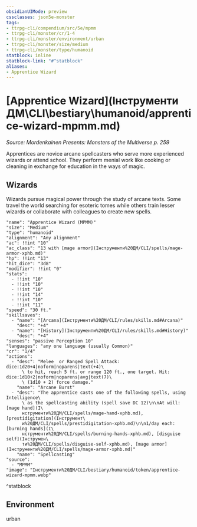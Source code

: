 ```yaml
---
obsidianUIMode: preview
cssclasses: json5e-monster
tags:
- ttrpg-cli/compendium/src/5e/mpmm
- ttrpg-cli/monster/cr/1-4
- ttrpg-cli/monster/environment/urban
- ttrpg-cli/monster/size/medium
- ttrpg-cli/monster/type/humanoid
statblock: inline
statblock-link: "#^statblock"
aliases:
- Apprentice Wizard
---
```

# [Apprentice Wizard](Інструменти ДМ\CLI\bestiary\humanoid/apprentice-wizard-mpmm.md)
*Source: Mordenkainen Presents: Monsters of the Multiverse p. 259*  

Apprentices are novice arcane spellcasters who serve more experienced wizards or attend school. They perform menial work like cooking or cleaning in exchange for education in the ways of magic.

## Wizards

Wizards pursue magical power through the study of arcane texts. Some travel the world searching for esoteric tomes while others train lesser wizards or collaborate with colleagues to create new spells.

```statblock
"name": "Apprentice Wizard (MPMM)"
"size": "Medium"
"type": "humanoid"
"alignment": "Any alignment"
"ac": !!int "10"
"ac_class": "13 with [mage armor](Інструменти%20ДМ/CLI/spells/mage-armor-xphb.md)"
"hp": !!int "13"
"hit_dice": "3d8"
"modifier": !!int "0"
"stats":
  - !!int "10"
  - !!int "10"
  - !!int "10"
  - !!int "14"
  - !!int "10"
  - !!int "11"
"speed": "30 ft."
"skillsaves":
  - "name": "[Arcana](Інструменти%20ДМ/CLI/rules/skills.md#Arcana)"
    "desc": "+4"
  - "name": "[History](Інструменти%20ДМ/CLI/rules/skills.md#History)"
    "desc": "+4"
"senses": "passive Perception 10"
"languages": "any one language (usually Common)"
"cr": "1/4"
"actions":
  - "desc": "Melee  or Ranged Spell Attack: dice:1d20+4|noform|noparens|text(+4)\
      \ to hit, reach 5 ft. or range 120 ft., one target. Hit: dice:1d10+2|noform|noparens|avg|text(7)\
      \ (1d10 + 2) force damage."
    "name": "Arcane Burst"
  - "desc": "The apprentice casts one of the following spells, using Intelligence\
      \ as the spellcasting ability (spell save DC 12)\n\nAt will: [mage hand](І\
      нструменти%20ДМ/CLI/spells/mage-hand-xphb.md), [prestidigitation](Інструмент\
      и%20ДМ/CLI/spells/prestidigitation-xphb.md)\n\n1/day each: [burning hands](І\
      нструменти%20ДМ/CLI/spells/burning-hands-xphb.md), [disguise self](Інструмен\
      ти%20ДМ/CLI/spells/disguise-self-xphb.md), [mage armor](Інструменти%20ДМ/CLI/spells/mage-armor-xphb.md)"
    "name": "Spellcasting"
"source":
  - "MPMM"
"image": "Інструменти%20ДМ/CLI/bestiary/humanoid/token/apprentice-wizard-mpmm.webp"
```
^statblock

## Environment

urban